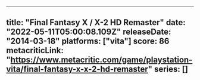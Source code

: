 
---
title: "Final Fantasy X / X-2 HD Remaster"
date: "2022-05-11T05:00:08.109Z"
releaseDate: "2014-03-18"
platforms: ["vita"]
score: 86
metacriticLink: "https://www.metacritic.com/game/playstation-vita/final-fantasy-x-x-2-hd-remaster"
series: []
---
